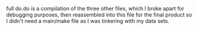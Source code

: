 full do.do is a compilation of the three other files, which I broke apart for debugging purposes, then reassembled into this file for the final product so I didn't need a main/make file as I was tinkering with my data sets.
